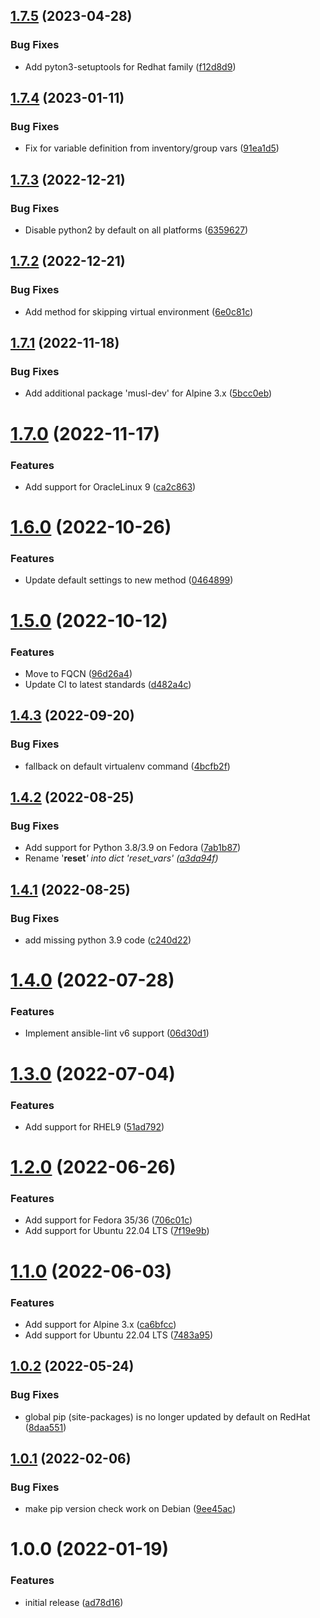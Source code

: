 ## [1.7.5](https://github.com/de-it-krachten/ansible-role-python/compare/v1.7.4...v1.7.5) (2023-04-28)


### Bug Fixes

* Add pyton3-setuptools for Redhat family ([f12d8d9](https://github.com/de-it-krachten/ansible-role-python/commit/f12d8d98ebd227f500f9b6c4804478fefe24ec44))

## [1.7.4](https://github.com/de-it-krachten/ansible-role-python/compare/v1.7.3...v1.7.4) (2023-01-11)


### Bug Fixes

* Fix for variable definition from inventory/group vars ([91ea1d5](https://github.com/de-it-krachten/ansible-role-python/commit/91ea1d56989f3c8d4f7a154600834ceda2d9ad16))

## [1.7.3](https://github.com/de-it-krachten/ansible-role-python/compare/v1.7.2...v1.7.3) (2022-12-21)


### Bug Fixes

* Disable python2 by default on all platforms ([6359627](https://github.com/de-it-krachten/ansible-role-python/commit/63596278a318164cbeab39151eed6efd44d4eb91))

## [1.7.2](https://github.com/de-it-krachten/ansible-role-python/compare/v1.7.1...v1.7.2) (2022-12-21)


### Bug Fixes

* Add method for skipping virtual environment ([6e0c81c](https://github.com/de-it-krachten/ansible-role-python/commit/6e0c81cba0d57915379433a36b5e51a38d58b484))

## [1.7.1](https://github.com/de-it-krachten/ansible-role-python/compare/v1.7.0...v1.7.1) (2022-11-18)


### Bug Fixes

* Add additional package 'musl-dev' for Alpine 3.x ([5bcc0eb](https://github.com/de-it-krachten/ansible-role-python/commit/5bcc0eb53e54558e08ceb71479c9eaa907fb695c))

# [1.7.0](https://github.com/de-it-krachten/ansible-role-python/compare/v1.6.0...v1.7.0) (2022-11-17)


### Features

* Add support for OracleLinux 9 ([ca2c863](https://github.com/de-it-krachten/ansible-role-python/commit/ca2c8636c34e03fd5985ee0f3be4c8aec5f26249))

# [1.6.0](https://github.com/de-it-krachten/ansible-role-python/compare/v1.5.0...v1.6.0) (2022-10-26)


### Features

* Update default settings to new method ([0464899](https://github.com/de-it-krachten/ansible-role-python/commit/046489902a1688103804997862c8839a0a4b72ea))

# [1.5.0](https://github.com/de-it-krachten/ansible-role-python/compare/v1.4.3...v1.5.0) (2022-10-12)


### Features

* Move to FQCN ([96d26a4](https://github.com/de-it-krachten/ansible-role-python/commit/96d26a4a3adc91103828b78a8084d8618486c284))
* Update CI to latest standards ([d482a4c](https://github.com/de-it-krachten/ansible-role-python/commit/d482a4c1d77578b35ad1d9513bfe761a3ddf2b3d))

## [1.4.3](https://github.com/de-it-krachten/ansible-role-python/compare/v1.4.2...v1.4.3) (2022-09-20)


### Bug Fixes

* fallback on default virtualenv command ([4bcfb2f](https://github.com/de-it-krachten/ansible-role-python/commit/4bcfb2f32de02a9f1973e31cb13a231917839b4a))

## [1.4.2](https://github.com/de-it-krachten/ansible-role-python/compare/v1.4.1...v1.4.2) (2022-08-25)


### Bug Fixes

* Add support for Python 3.8/3.9 on Fedora ([7ab1b87](https://github.com/de-it-krachten/ansible-role-python/commit/7ab1b879cbefeeee1d0319a6a06a44e743bc859f))
* Rename '__reset__<var>' into dict 'reset_vars' ([a3da94f](https://github.com/de-it-krachten/ansible-role-python/commit/a3da94f553548e875b60f56d1817c6c6aa787af2))

## [1.4.1](https://github.com/de-it-krachten/ansible-role-python/compare/v1.4.0...v1.4.1) (2022-08-25)


### Bug Fixes

* add missing python 3.9 code ([c240d22](https://github.com/de-it-krachten/ansible-role-python/commit/c240d2257d413914a91f11995443d1210a833170))

# [1.4.0](https://github.com/de-it-krachten/ansible-role-python/compare/v1.3.0...v1.4.0) (2022-07-28)


### Features

* Implement ansible-lint v6 support ([06d30d1](https://github.com/de-it-krachten/ansible-role-python/commit/06d30d1abb878c969a4eb142e6ce054d66cce08d))

# [1.3.0](https://github.com/de-it-krachten/ansible-role-python/compare/v1.2.0...v1.3.0) (2022-07-04)


### Features

* Add support for RHEL9 ([51ad792](https://github.com/de-it-krachten/ansible-role-python/commit/51ad7922b15f5f3e72dca13bce55ff66f7d5ad7b))

# [1.2.0](https://github.com/de-it-krachten/ansible-role-python/compare/v1.1.0...v1.2.0) (2022-06-26)


### Features

* Add support for Fedora 35/36 ([706c01c](https://github.com/de-it-krachten/ansible-role-python/commit/706c01cf56df3cd6af0f3b22724c719d0f0ef08d))
* Add support for Ubuntu 22.04 LTS ([7f19e9b](https://github.com/de-it-krachten/ansible-role-python/commit/7f19e9ba98c861f15a3e872a7a16fcf8b74dd014))

# [1.1.0](https://github.com/de-it-krachten/ansible-role-python/compare/v1.0.2...v1.1.0) (2022-06-03)


### Features

* Add support for Alpine 3.x ([ca6bfcc](https://github.com/de-it-krachten/ansible-role-python/commit/ca6bfcc07b803ee520c8ebdb5511de8b1866ea24))
* Add support for Ubuntu 22.04 LTS ([7483a95](https://github.com/de-it-krachten/ansible-role-python/commit/7483a954689d1531303feba7fb21886e08a7940b))

## [1.0.2](https://github.com/de-it-krachten/ansible-role-python/compare/v1.0.1...v1.0.2) (2022-05-24)


### Bug Fixes

* global pip (site-packages) is no longer updated by default on RedHat ([8daa551](https://github.com/de-it-krachten/ansible-role-python/commit/8daa551a774070db9cea7f4c7fc0557692f58419))

## [1.0.1](https://github.com/de-it-krachten/ansible-role-python/compare/v1.0.0...v1.0.1) (2022-02-06)


### Bug Fixes

* make pip version check work on Debian ([9ee45ac](https://github.com/de-it-krachten/ansible-role-python/commit/9ee45acb30edf8033fdeb5a6129a2a5c574398bd))

# 1.0.0 (2022-01-19)


### Features

* initial release ([ad78d16](https://github.com/de-it-krachten/ansible-role-python/commit/ad78d1637e3198f4643655851c720e0228492ac7))
